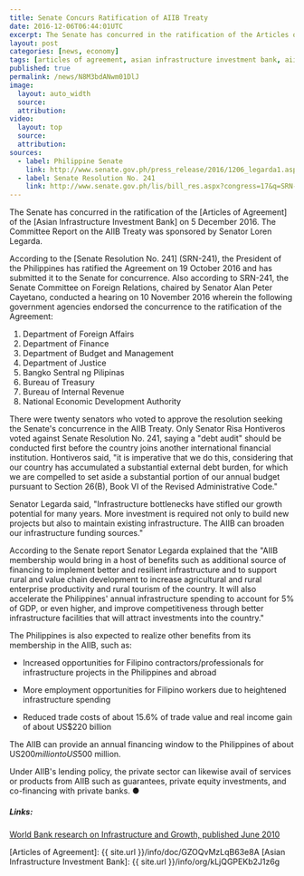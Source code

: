 ```yaml
---
title: Senate Concurs Ratification of AIIB Treaty
date: 2016-12-06T06:44:01UTC
excerpt: The Senate has concurred in the ratification of the Articles of Agreement of the Asian Infrastructure Investment Bank on 5 December 2016.
layout: post
categories: [news, economy]
tags: [articles of agreement, asian infrastructure investment bank, aiib]
published: true
permalink: /news/N8M3bdANwm01DlJ
image:
  layout: auto_width
  source: 
  attribution: 
video:
  layout: top
  source: 
  attribution: 
sources:
  - label: Philippine Senate
    link: http://www.senate.gov.ph/press_release/2016/1206_legarda1.asp
  - label: Senate Resolution No. 241
    link: http://www.senate.gov.ph/lis/bill_res.aspx?congress=17&q=SRN-241
---
```


The Senate has concurred in the ratification of the [Articles of Agreement] of the [Asian Infrastructure Investment Bank] on 5 December 2016.
The Committee Report on the AIIB Treaty was sponsored by Senator Loren Legarda.

According to the [Senate Resolution No. 241] (SRN-241), the President of the Philippines has ratified the Agreement on 19 October 2016 and has submitted it to the Senate for concurrence. Also according to SRN-241, the Senate Committee on Foreign Relations, chaired by Senator Alan Peter Cayetano, conducted a hearing on 10 November 2016 wherein the following government agencies endorsed the concurrence to the ratification of the Agreement:

1. Department of Foreign Affairs
2. Department of Finance
3. Department of Budget and Management
4. Department of Justice
5. Bangko Sentral ng Pilipinas
6. Bureau of Treasury
7. Bureau of Internal Revenue
8. National Economic Development Authority

There were twenty senators who voted to approve the resolution seeking the Senate's concurrence in the AIIB Treaty.
Only Senator Risa Hontiveros voted against Senate Resolution No. 241, saying a "debt audit" should be conducted first before the country joins another international financial institution.
Hontiveros said, "it is imperative that we do this, considering that our country has accumulated a substantial external debt burden, for which we are compelled to set aside a substantial portion of our annual budget pursuant to Section 26(B), Book VI of the Revised Administrative Code."

Senator Legarda said, "Infrastructure bottlenecks have stifled our growth potential for many years. More investment is required not only to build new projects but also to maintain existing infrastructure. The AIIB can broaden our infrastructure funding sources."

According to the Senate report Senator Legarda explained that the "AIIB membership would bring in a host of benefits such as additional source of financing to implement better and resilient infrastructure and to support rural and value chain development to increase agricultural and rural enterprise productivity and rural tourism of the country. It will also accelerate the Philippines' annual infrastructure spending to account for 5% of GDP, or even higher, and improve competitiveness through better infrastructure facilities that will attract investments into the country."

The Philippines is also expected to realize other benefits from its membership in the AIIB, such as:

* Increased opportunities for Filipino contractors/professionals for infrastructure projects in the Philippines and abroad

* More employment opportunities for Filipino workers due to heightened infrastructure spending

* Reduced trade costs of about 15.6% of trade value and real income gain of about US$220 billion

The AIIB can provide an annual financing window to the Philippines of about US$200 million to US$500 million.

Under AIIB's lending policy, the private sector can likewise avail of services or products from AIIB such as guarantees, private equity investments, and co-financing with private banks.
&#x25cf;

##### Links:
[World Bank research on Infrastructure and Growth, published June 2010](http://go.worldbank.org/TQMEWOD650)

[Articles of Agreement]: {{ site.url }}/info/doc/GZOQvMzLqB63e8A
[Asian Infrastructure Investment Bank]: {{ site.url }}/info/org/kLjQGPEKb2J1z6g
